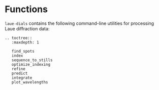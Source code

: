 # Functions

`laue-dials` contains the following command-line utilities for processing Laue diffraction data:

```{eval-rst}
.. toctree::
   :maxdepth: 1

   find_spots
   index
   sequence_to_stills
   optimize_indexing
   refine
   predict
   integrate
   plot_wavelengths

```
